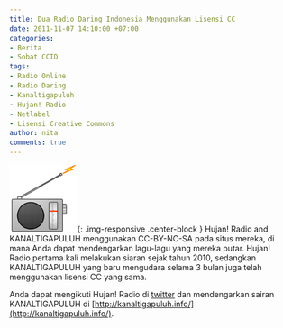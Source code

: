 ```yaml
---
title: Dua Radio Daring Indonesia Menggunakan Lisensi CC
date: 2011-11-07 14:10:00 +07:00
categories:
- Berita
- Sobat CCID
tags:
- Radio Online
- Radio Daring
- Kanaltigapuluh
- Hujan! Radio
- Netlabel
- Lisensi Creative Commons
author: nita
comments: true
---
```


![120px-Radio-icon.svg.png](/uploads/120px-Radio-icon.svg.png){: .img-responsive .center-block }
Hujan! Radio and KANALTIGAPULUH menggunakan CC-BY-NC-SA pada situs mereka, di mana Anda dapat mendengarkan lagu-lagu yang mereka putar. Hujan! Radio pertama kali melakukan siaran sejak tahun 2010, sedangkan KANALTIGAPULUH yang baru mengudara selama 3 bulan juga telah menggunakan lisensi CC yang sama.

Anda dapat mengikuti Hujan! Radio di
[twitter](https://twitter.com/hujanradio) dan mendengarkan sairan KANALTIGAPULUH di [http://kanaltigapuluh.info/](http://kanaltigapuluh.info/).
